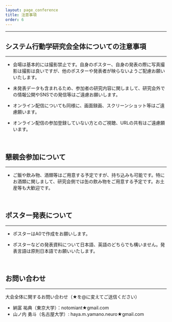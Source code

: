 ```yaml
---
layout: page_conference
title: 注意事項
order: 6
---
```

***
## システム行動学研究会全体についての注意事項

***

- 会場は基本的には撮影禁止です。自身のポスター、自身の発表の際に写真撮影は撮影は良いですが、他のポスターや発表者が映らないようご配慮お願いいたします。

- 未発表データも含まれるため、参加者の研究内容に関しまして、研究会外での情報公開やSNSでの発信等はご遠慮お願いします。

- オンライン配信についても同様に、画面録画、スクリーンショット等はご遠慮願います。

- オンライン配信の参加登録していない方とのご視聴、URLの共有はご遠慮願います。

<br>

## 懇親会参加について

***

- ご飯や飲み物、酒類等はご用意する予定ですが、持ち込みも可能です。特にお酒類に関しまして、研究会側では缶の飲み物をご用意する予定です。お土産等も大歓迎です。

<br>

## ポスター発表について

***

- ポスターはA0で作成をお願いします。

- ポスターなどの発表資料について日本語、英語のどちらでも構いません。発表言語は原則日本語でお願いいたします。

<br>

## お問い合わせ
***
大会全体に関するお問い合わせ（★を@に変えてご送信ください）
- 納富 祐典（東京大学）：notomiant★gmail.com
- 山ノ内 勇斗（名古屋大学）: haya.m.yamano.neuro★gmail.com


